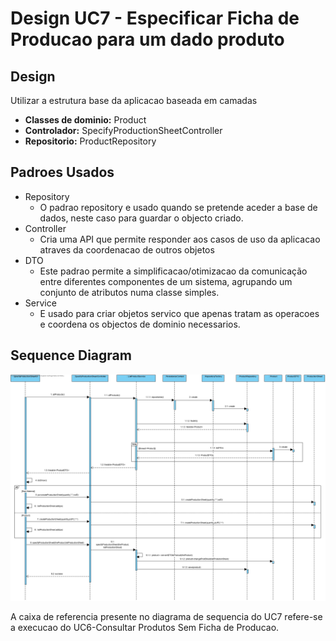# Design UC7 - Especificar Ficha de Producao para um dado produto



## Design

Utilizar a estrutura base da aplicacao baseada em camadas



- **Classes de dominio:**  Product
- **Controlador:** SpecifyProductionSheetController
- **Repositorio:** ProductRepository



## Padroes Usados

- Repository
  - O padrao repository e usado quando se pretende aceder a base de dados, neste caso para guardar o objecto criado.
- Controller
  - Cria uma API que permite responder aos casos de uso da aplicacao atraves da coordenacao de outros objetos
- DTO 
  - Este padrao permite a simplificacao/otimizacao da comunicação entre diferentes componentes de um sistema, agrupando um conjunto de atributos numa classe simples.
- Service
  -  E usado para criar objetos servico que apenas tratam as operacoes e coordena os objectos de dominio necessarios.

## Sequence Diagram

![UC7_SD](.\UC7-SD.jpg)



A caixa de referencia presente no diagrama de sequencia do UC7 refere-se a execucao do UC6-Consultar Produtos Sem Ficha de Producao.